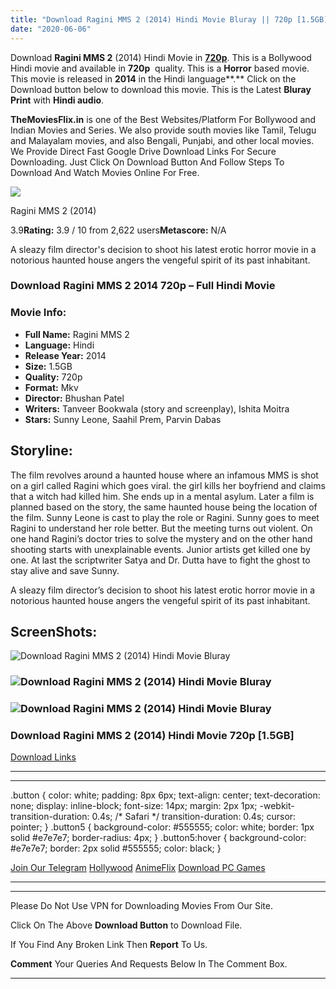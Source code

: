 ```yaml
---
title: "Download Ragini MMS 2 (2014) Hindi Movie Bluray || 720p [1.5GB] ||"
date: "2020-06-06"
---
```


Download **Ragini MMS 2** (2014) Hindi Movie in [**720p**](https://1moviesflix.com/720p-movies/). This is a Bollywood Hindi movie and available in **720p**  quality. This is a **Horror** based movie. This movie is released in **2014** in the Hindi language**.** Click on the Download button below to download this movie. This is the Latest **Bluray Print** with **Hindi audio**.

**TheMoviesFlix.in** is one of the Best Websites/Platform For Bollywood and Indian Movies and Series. We also provide south movies like Tamil, Telugu and Malayalam movies, and also Bengali, Punjabi, and other local movies. We Provide Direct Fast Google Drive Download Links For Secure Downloading. Just Click On Download Button And Follow Steps To Download And Watch Movies Online For Free.

[![](https://m.media-amazon.com/images/M/MV5BZWE3Nzc1MWMtMTczZS00M2Q4LTgyYTMtODE2MzY2NTkzZTA3XkEyXkFqcGdeQXVyODE5NzE3OTE@._V1_SX300.jpg)](https://www.imdb.com/title/tt2609218/ "Ragini MMS 2")

Ragini MMS 2 (2014)

3.9**Rating:** 3.9 / 10 from 2,622 users**Metascore:** N/A

A sleazy film director's decision to shoot his latest erotic horror movie in a notorious haunted house angers the vengeful spirit of its past inhabitant.

### Download Ragini MMS 2 2014 720p – Full Hindi Movie

### Movie Info:

- **Full Name:** Ragini MMS 2
- **Language:** Hindi
- **Release Year:** 2014
- **Size:** 1.5GB
- **Quality:** 720p
- **Format:** Mkv
- **Director:** Bhushan Patel
- **Writers:** Tanveer Bookwala (story and screenplay), Ishita Moitra
- **Stars:** Sunny Leone, Saahil Prem, Parvin Dabas

## Storyline:

The film revolves around a haunted house where an infamous MMS is shot on a girl called Ragini which goes viral. the girl kills her boyfriend and claims that a witch had killed him. She ends up in a mental asylum. Later a film is planned based on the story, the same haunted house being the location of the film. Sunny Leone is cast to play the role or Ragini. Sunny goes to meet Ragini to understand her role better. But the meeting turns out violent. On one hand Ragini’s doctor tries to solve the mystery and on the other hand shooting starts with unexplainable events. Junior artists get killed one by one. At last the scriptwriter Satya and Dr. Dutta have to fight the ghost to stay alive and save Sunny.

A sleazy film director’s decision to shoot his latest erotic horror movie in a notorious haunted house angers the vengeful spirit of its past inhabitant.

## ScreenShots:

![Download Ragini MMS 2 (2014) Hindi Movie Bluray](https://m.media-amazon.com/images/M/MV5BNzkwNWZmN2QtNGU2My00YjE0LWJjOTktYTZjNDQxOTA3YmNiXkEyXkFqcGdeQXVyNDUzOTQ5MjY@._V1_QL50_.jpg)

### ![Download Ragini MMS 2 (2014) Hindi Movie Bluray](https://m.media-amazon.com/images/M/MV5BODJlMTA1MTktNzg4My00YjQwLWIzMTUtYWE5NWE0ZWE4MjhmXkEyXkFqcGdeQXVyODUwNzAzNDM@._V1_QL50_SY1000_CR0,0,1562,1000_AL_.jpg)

### ![Download Ragini MMS 2 (2014) Hindi Movie Bluray](https://m.media-amazon.com/images/M/MV5BOTM5NTgxZTktZjhiYi00MzE4LWFmM2UtODEzYTJiY2FhNDA1XkEyXkFqcGdeQXVyODUwNzAzNDM@._V1_QL50_SY1000_CR0,0,1599,1000_AL_.jpg)

### Download Ragini MMS 2 (2014) Hindi Movie 720p \[1.5GB\]

[Download Links](https://1moviesflix.com?a270777880=YndsSkRDc2p0bVJkYlg0a1VGaS9vVmF4LzdJNVV5YW5SbWxGS0QzZC9WT0doNUVUQ1hlMnVsdjVtRlFRbzZSVDhObFZRMUpVcTc5TkZTOFlvb2pyYStrZ1hNbUdnQXpZdzNrejNyS0p6aWs9)

* * *

* * *

.button { color: white; padding: 8px 6px; text-align: center; text-decoration: none; display: inline-block; font-size: 14px; margin: 2px 1px; -webkit-transition-duration: 0.4s; /\* Safari \*/ transition-duration: 0.4s; cursor: pointer; } .button5 { background-color: #555555; color: white; border: 1px solid #e7e7e7; border-radius: 4px; } .button5:hover { background-color: #e7e7e7; border: 2px solid #555555; color: black; }

[Join Our Telegram](http://gdrivepro.xyz/join.php) [Hollywood](https://moviesverse.com/) [AnimeFlix](https://animeflix.in/) [Download PC Games](https://gamesflix.net/)  

* * *

* * *

  

Please Do Not Use VPN for Downloading Movies From Our Site.

Click On The Above **Download Button** to Download File.

If You Find Any Broken Link Then **Report** To Us.

**Comment** Your Queries And Requests Below In The Comment Box.

* * *
